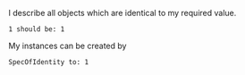 I describe all objects which are identical to my required value.

	1 should be: 1

My instances can be created by 

	SpecOfIdentity to: 1